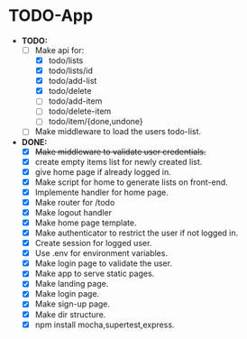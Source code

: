 # TODO-App

- **TODO:** 
  - [ ] Make api for:
    - [x] todo/lists
    - [x] todo/lists/id
    - [x] todo/add-list
    - [x] todo/delete
    - [ ] todo/add-item
    - [ ] todo/delete-item
    - [ ] todo/item/{done,undone}
  - [ ] Make middleware to load the users todo-list.

- **DONE:**
  - [x] ~~Make middleware to validate user credentials.~~
  - [x] create empty items list for newly created list.
  - [x] give home page if already logged in.
  - [x] Make script for home to generate lists on front-end.
  - [x] Implemente handler for home page.
  - [x] Make router for /todo
  - [x] Make logout handler
  - [x] Make home page template.
  - [x] Make authenticator to restrict the user if not logged in.
  - [x] Create session for logged user.
  - [x] Use .env for environment variables.
  - [x] Make login page to validate the user.
  - [x] Make app to serve static pages.
  - [x] Make landing page.
  - [x] Make login page.
  - [x] Make sign-up page.
  - [x] Make dir structure.
  - [x] npm install mocha,supertest,express.
